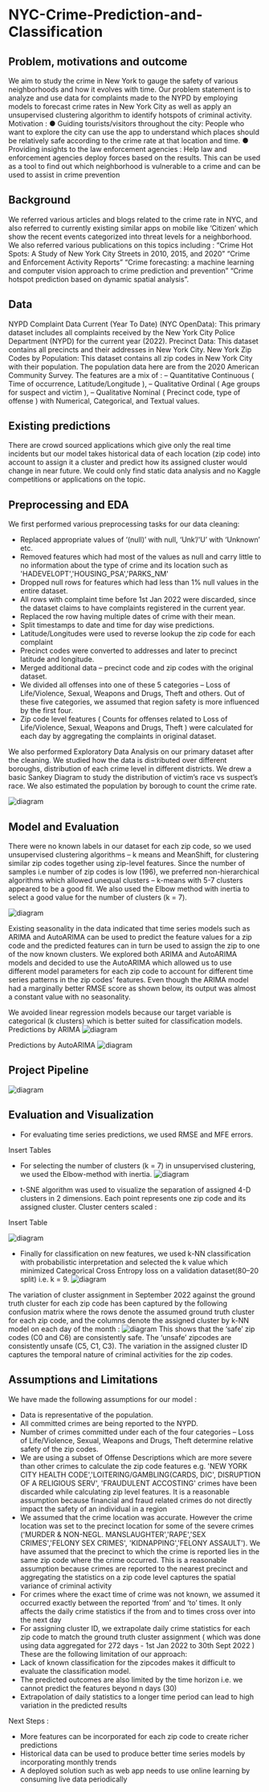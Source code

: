 # NYC-Crime-Prediction-and-Classification

## Problem, motivations and outcome
We aim to study the crime in New York to gauge the safety of various neighborhoods
and how it evolves with time.
Our problem statement is to analyze and use data for complaints made to the NYPD by
employing models to forecast crime rates in New York City as well as apply an
unsupervised clustering algorithm to identify hotspots of criminal activity.
Motivation :
● Guiding tourists/visitors throughout the city:
People who want to explore the city can use the app to understand which
places should be relatively safe according to the crime rate at that location
and time.
● Providing insights to the law enforcement agencies :
Help law and enforcement agencies deploy forces based on the results.
This can be used as a tool to find out which neighborhood is vulnerable to
a crime and can be used to assist in crime prevention
## Background
We referred various articles and blogs related to the crime rate in NYC, and also
referred to currently existing similar apps on mobile like ‘Citizen’ which show the recent
events categorized into threat levels for a neighborhood. We also referred various
publications on this topics including :
“Crime Hot Spots: A Study of New York City Streets in 2010, 2015, and 2020”
“Crime and Enforcement Activity Reports”
“Crime forecasting: a machine learning and computer vision approach to crime
prediction and prevention”
“Crime hotspot prediction based on dynamic spatial analysis”.
## Data
NYPD Complaint Data Current (Year To Date) (NYC OpenData): This primary dataset includes all complaints received by the New York City Police Department (NYPD) for the current year (2022). 
Precinct Data: This dataset contains all precincts and their addresses in New York City.
New York Zip Codes by Population: This dataset contains all zip codes in New York City with their population. The population data here are from the 2020 American Community Survey. 
The features are a mix of : 
	– Quantitative Continuous ( Time of occurrence, Latitude/Longitude ), 
	– Qualitative Ordinal ( Age groups for suspect and victim ), 
	– Qualitative Nominal ( Precinct code, type of offense ) 
with Numerical, Categorical, and Textual values.
## Existing predictions
There are crowd sourced applications which give only the real time incidents but our model takes historical data of each location (zip code) into account to assign it a cluster and predict how its assigned cluster would change in near future. We could only find static data analysis and no Kaggle competitions or applications on the topic.

## Preprocessing and EDA
We first performed various preprocessing tasks for our data cleaning:
- Replaced appropriate values of ‘(null)’ with null, ‘Unk’/‘U’ with ‘Unknown’ etc.
- Removed features which had most of the values as null and carry little to no information about the type of crime and its location such as 'HADEVELOPT','HOUSING_PSA','PARKS_NM'
- Dropped null rows for features which had less than 1% null values in the entire dataset.
- All rows with complaint time before 1st Jan 2022 were discarded, since the dataset claims to have complaints registered in the current year.
- Replaced the row having multiple dates of crime with their mean.
- Split timestamps to date and time for day wise predictions.
- Latitude/Longitudes were used to reverse lookup the zip code for each complaint
- Precinct codes were converted to addresses and later to precinct latitude and longitude.
- Merged additional data – precinct code and zip codes with the original dataset.
- We divided all offenses into one of these 5 categories – Loss of Life/Violence, Sexual, Weapons and Drugs, Theft and others. Out of these five categories, we assumed that region safety is more influenced by the first four.
- Zip code level features ( Counts for offenses related to Loss of Life/Violence, Sexual, Weapons and Drugs, Theft ) were calculated for each day by aggregating the complaints in original dataset.

We also performed Exploratory Data Analysis on our primary dataset after the cleaning. We studied how the data is distributed over different boroughs, distribution of each crime level in different districts. We drew a basic Sankey Diagram to study the distribution of victim’s race vs suspect’s race. We also estimated the population by borough to count the crime rate.

![diagram](https://github.com/n1khilmane/Youtube-Exploratory-Data-Analysis/blob/main/images/architecture.png)

## Model and Evaluation
There were no known labels in our dataset for each zip code, so we used unsupervised clustering algorithms – k means and MeanShift, for clustering similar zip codes together using zip-level features. 
Since the number of samples i.e number of zip codes is low (196), we preferred non-hierarchical algorithms which allowed unequal clusters – k-means with 5-7 clusters appeared to be a good fit. We also used the Elbow method with inertia to select a good value for the number of clusters (k = 7).

![diagram](https://github.com/n1khilmane/Youtube-Exploratory-Data-Analysis/blob/main/images/architecture.png)

Existing seasonality in the data indicated that time series models such as ARIMA and AutoARIMA can be used to predict the feature values for a zip code and the predicted features can in turn be used to assign the zip to one of the now known clusters.
We explored both ARIMA and AutoARIMA models and decided to use the AutoARIMA which allowed us to use different model parameters for each zip code to account for different time series patterns in the zip codes’ features. Even though the ARIMA model had a marginally better RMSE score as shown below, its output was almost a constant value with no seasonality.

We avoided linear regression models because our target variable is categorical (k clusters) which is better suited for classification models.
Predictions by ARIMA
![diagram](https://github.com/n1khilmane/Youtube-Exploratory-Data-Analysis/blob/main/images/architecture.png)

Predictions by AutoARIMA
![diagram](https://github.com/n1khilmane/Youtube-Exploratory-Data-Analysis/blob/main/images/architecture.png)

## Project Pipeline
![diagram](https://github.com/n1khilmane/Youtube-Exploratory-Data-Analysis/blob/main/images/architecture.png)

## Evaluation and Visualization
- For evaluating time series predictions, we used RMSE and MFE errors.

Insert Tables

- For selecting the number of clusters (k = 7) in unsupervised clustering, we used the Elbow-method with inertia.
![diagram](https://github.com/n1khilmane/Youtube-Exploratory-Data-Analysis/blob/main/images/architecture.png)

- t-SNE algorithm was used to visualize the separation of assigned 4-D clusters in 2 dimensions. Each point represents one zip code and its assigned cluster.
Cluster centers scaled : 

Insert Table

![diagram](https://github.com/n1khilmane/Youtube-Exploratory-Data-Analysis/blob/main/images/architecture.png)

- Finally for classification on new features, we used k-NN classification with probabilistic interpretation and selected the k value which minimized Categorical Cross Entropy loss on a validation dataset(80–20 split) i.e. k = 9.
![diagram](https://github.com/n1khilmane/Youtube-Exploratory-Data-Analysis/blob/main/images/architecture.png)

The variation of cluster assignment in September 2022 against the ground truth cluster for each zip code has been captured by the following confusion matrix where the rows denote the assumed ground truth cluster for each zip code, and the columns denote the assigned cluster by k-NN model on each day of the month : 
![diagram](https://github.com/n1khilmane/Youtube-Exploratory-Data-Analysis/blob/main/images/architecture.png)
This shows that the ‘safe’ zip codes (C0 and C6) are consistently safe. The ‘unsafe’ zipcodes are consistently unsafe (C5, C1, C3). The variation in the assigned cluster ID captures the temporal nature of criminal activities for the zip codes.

## Assumptions and Limitations
We have made the following assumptions for our model :
- Data is representative of the population.
- All committed crimes are being reported to the NYPD.
- Number of crimes committed under each of the four categories – Loss of Life/Violence, Sexual, Weapons and Drugs, Theft determine relative safety of the zip codes.
- We are using a subset of Offense Descriptions which are more severe than other crimes to calculate the zip code features e.g. 'NEW YORK CITY HEALTH CODE','LOITERING/GAMBLING(CARDS, DIC', DISRUPTION OF A RELIGIOUS SERV', 'FRAUDULENT ACCOSTING' crimes have been discarded while calculating zip level features. It is a reasonable assumption because financial and fraud related crimes do not directly impact the safety of an individual in a region
- We assumed that the crime location was accurate. However the crime location was set to the precinct location for some of the severe crimes ('MURDER & NON-NEGL. MANSLAUGHTER','RAPE','SEX CRIMES','FELONY SEX CRIMES', 'KIDNAPPING','FELONY ASSAULT'). We have assumed that the precinct to which the crime is reported lies in the same zip code where the crime occurred. This is a reasonable assumption because crimes are reported  to the nearest precinct and aggregating the statistics on a zip code level captures the spatial variance of criminal activity
- For crimes where the exact time of crime was not known, we assumed it occurred exactly between the reported ‘from’ and ‘to’ times. It only affects the daily crime statistics if the from and to times cross over into the next day
- For assigning cluster ID, we extrapolate daily crime statistics for each zip code to match the ground truth cluster assignment ( which was done using data aggregated for 272 days - 1st Jan 2022 to 30th Sept 2022 )
These are the following limitation of our approach:
- Lack of known classification for the zipcodes makes it difficult to evaluate the classification model. 
- The predicted outcomes are also limited by the time horizon i.e. we cannot predict the features beyond n days (30)
- Extrapolation of daily statistics to a longer time period can lead to high variation in the predicted results


Next Steps :
- More features can be incorporated for each zip code to create richer predictions
- Historical data can be used to produce better time series models by incorporating monthly trends
- A deployed solution such as web app needs to use online learning by consuming live data periodically

